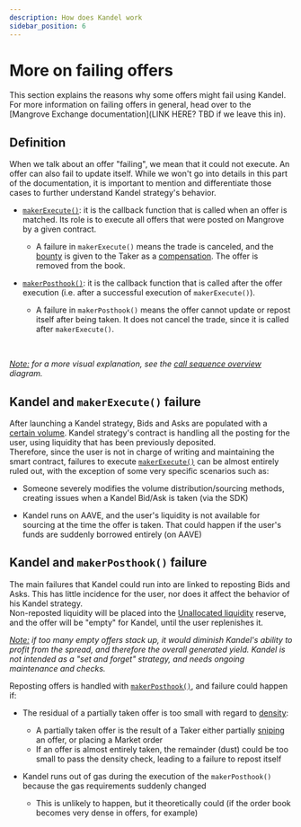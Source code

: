 ```yaml
---
description: How does Kandel work
sidebar_position: 6
---
```



# More on failing offers

This section explains the reasons why some offers might fail using Kandel. For more information on failing offers in general, head over to the [Mangrove Exchange documentation](LINK HERE? TBD if we leave this in).


## Definition

When we talk about an offer "failing", we mean that it could not execute. An offer can also fail to update itself. While we won't go into details in this part of the documentation, it is important to mention and differentiate those cases to further understand Kandel strategy's behavior.

* [`makerExecute()`](../../strat-lib/technical-references/code/strategies/MangroveOffer/#makerexecute): it is the callback function that is called when an offer is matched. Its role is to execute all offers that were posted on Mangrove by a given contract.
    * A failure in `makerExecute()` means the trade is canceled, and the [bounty](../../terms/bounty) is given to the Taker as a [compensation](../../contracts/technical-references/taking-and-making-offers/taker-order/#bounties-for-taking-failing-offers). The offer is removed from the book.


* [`makerPosthook()`](../../strat-lib/technical-references/code/strategies/MangroveOffer/#makerposthook): it is the callback function that is called after the offer execution (i.e. after a successful execution of `makerExecute()`).
    * A failure in `makerPosthook()` means the offer cannot update or repost itself after being taken. It does not cancel the trade, since it is called after `makerExecute()`.

<br />

_<u>Note:</u> for a more visual explanation, see the [call sequence overview](../../contracts/technical-references/overview#call-sequence-overview) diagram._

## Kandel and `makerExecute()` failure

After launching a Kandel strategy, Bids and Asks are populated with a [certain volume](./parameters.md). Kandel strategy's contract is handling all the posting for the user, using liquidity that has been previously deposited.<br />
Therefore, since the user is not in charge of writing and maintaining the smart contract, failures to execute [`makerExecute()`](../../strat-lib/technical-references/code/strategies/MangroveOffer/#makerexecute) can be almost entirely ruled out, with the exception of some very specific scenarios such as:

* Someone severely modifies the volume distribution/sourcing methods, creating issues when a Kandel Bid/Ask is taken (via the SDK)

* Kandel runs on AAVE, and the user's liquidity is not available for sourcing at the time the offer is taken. That could happen if the user's funds are suddenly borrowed entirely (on AAVE)


## Kandel and `makerPosthook()` failure

The main failures that Kandel could run into are linked to reposting Bids and Asks. This has little incidence for the user, nor does it affect the behavior of his Kandel strategy.<br />
Non-reposted liquidity will be placed into the [Unallocated liquidity](./strategy-reserve#unallocated-liquidity) reserve, and the offer will be "empty" for Kandel, until the user replenishes it.<br />

_<u>Note:</u> if too many empty offers stack up, it would diminish Kandel's ability to profit from the spread, and therefore the overall generated yield. Kandel is not intended as a "set and forget" strategy, and needs ongoing maintenance and checks._<br />

Reposting offers is handled with [`makerPosthook()`](../../strat-lib/technical-references/code/strategies/MangroveOffer/#makerposthook), and failure could happen if:

* The residual of a partially taken offer is too small with regard to [density](../../terms/density):
    * A partially taken offer is the result of a Taker either partially [sniping](../../contracts/technical-references/taking-and-making-offers/taker-order/#offer-sniping) an offer, or placing a Market order
    * If an offer is almost entirely taken, the remainder (dust) could be too small to pass the density check, leading to a failure to repost itself


* Kandel runs out of gas during the execution of the `makerPosthook()` because the gas requirements suddenly changed
    * This is unlikely to happen, but it theoretically could (if the order book becomes very dense in offers, for example)
